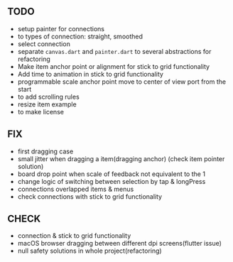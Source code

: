 ## TODO

* setup painter for connections
* to types of connection: straight, smoothed
* select connection
* separate `canvas.dart` and `painter.dart` to several abstractions for refactoring 
* Make item anchor point or alignment for stick to grid functionality
* Add time to animation in stick to grid functionality
* programmable scale anchor point move to center of view port from the start
* to add scrolling rules
* resize item example   
* to make license

## FIX

* first dragging case
* small jitter when dragging a item(dragging anchor) (check item pointer solution)
* board drop point when scale of feedback not equivalent to the 1
* change logic of switching between selection by tap & longPress
* connections overlapped items & menus
* check connections with stick to grid functionality

## CHECK

* connection & stick to grid functionality
* macOS browser dragging between different dpi screens(flutter issue)
* null safety solutions in whole project(refactoring)
